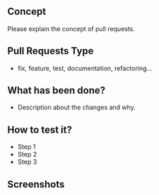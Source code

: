 ## Concept

Please explain the concept of pull requests.

## Pull Requests Type

- fix, feature, test, documentation, refactoring...

## What has been done?

- Description about the changes and why.

## How to test it?

- Step 1
- Step 2
- Step 3

## Screenshots
